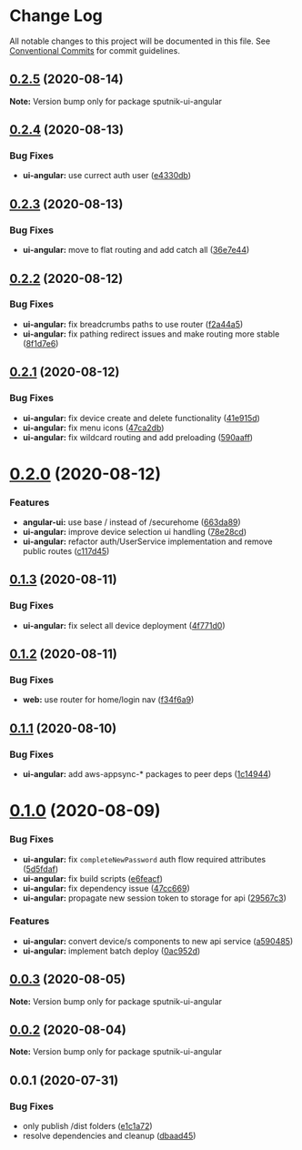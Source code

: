 # Change Log

All notable changes to this project will be documented in this file.
See [Conventional Commits](https://conventionalcommits.org) for commit guidelines.

## [0.2.5](https://git-codecommit.us-west-2.amazonaws.com/v1/repos/Deathstar/compare/sputnik-ui-angular@0.2.4...sputnik-ui-angular@0.2.5) (2020-08-14)

**Note:** Version bump only for package sputnik-ui-angular





## [0.2.4](https://git-codecommit.us-west-2.amazonaws.com/v1/repos/Deathstar/compare/sputnik-ui-angular@0.2.3...sputnik-ui-angular@0.2.4) (2020-08-13)


### Bug Fixes

* **ui-angular:** use currect auth user ([e4330db](https://git-codecommit.us-west-2.amazonaws.com/v1/repos/Deathstar/commits/e4330db653dda45eff222d89ee308c0270327cd8))





## [0.2.3](https://git-codecommit.us-west-2.amazonaws.com/v1/repos/Deathstar/compare/sputnik-ui-angular@0.2.2...sputnik-ui-angular@0.2.3) (2020-08-13)


### Bug Fixes

* **ui-angular:** move to flat routing and add catch all ([36e7e44](https://git-codecommit.us-west-2.amazonaws.com/v1/repos/Deathstar/commits/36e7e44596a57e2f1ac37c75987aab0729badd54))





## [0.2.2](https://git-codecommit.us-west-2.amazonaws.com/v1/repos/Deathstar/compare/sputnik-ui-angular@0.2.1...sputnik-ui-angular@0.2.2) (2020-08-12)


### Bug Fixes

* **ui-angular:** fix breadcrumbs paths to use router ([f2a44a5](https://git-codecommit.us-west-2.amazonaws.com/v1/repos/Deathstar/commits/f2a44a52a78523c046dcce06fe20dfa62f6bbc87))
* **ui-angular:** fix pathing redirect issues and make routing more stable ([8f1d7e6](https://git-codecommit.us-west-2.amazonaws.com/v1/repos/Deathstar/commits/8f1d7e6c3f738c540cc9d763b2faf08ffac5e30b))





## [0.2.1](https://git-codecommit.us-west-2.amazonaws.com/v1/repos/Deathstar/compare/sputnik-ui-angular@0.2.0...sputnik-ui-angular@0.2.1) (2020-08-12)


### Bug Fixes

* **ui-angular:** fix device create and delete functionality ([41e915d](https://git-codecommit.us-west-2.amazonaws.com/v1/repos/Deathstar/commits/41e915d3c15b38cbd285f5ec1c2ae9351705946f))
* **ui-angular:** fix menu icons ([47ca2db](https://git-codecommit.us-west-2.amazonaws.com/v1/repos/Deathstar/commits/47ca2db62110cff6b958e23ab3da735b5b48317a))
* **ui-angular:** fix wildcard routing and add preloading ([590aaff](https://git-codecommit.us-west-2.amazonaws.com/v1/repos/Deathstar/commits/590aaff97c19de01fad5120593b19a17a29139c6))





# [0.2.0](https://git-codecommit.us-west-2.amazonaws.com/v1/repos/Deathstar/compare/sputnik-ui-angular@0.1.3...sputnik-ui-angular@0.2.0) (2020-08-12)


### Features

* **angular-ui:** use base / instead of /securehome ([663da89](https://git-codecommit.us-west-2.amazonaws.com/v1/repos/Deathstar/commits/663da89d4a2041cc23345ab71813eb83931bbddf))
* **ui-angular:** improve device selection ui handling ([78e28cd](https://git-codecommit.us-west-2.amazonaws.com/v1/repos/Deathstar/commits/78e28cdb9997a9e19226c24084983c9c79026659))
* **ui-angular:** refactor auth/UserService implementation and remove public routes ([c117d45](https://git-codecommit.us-west-2.amazonaws.com/v1/repos/Deathstar/commits/c117d459e76107ac0c6dcab535bd1794bfc2ea33))





## [0.1.3](https://git-codecommit.us-west-2.amazonaws.com/v1/repos/Deathstar/compare/sputnik-ui-angular@0.1.2...sputnik-ui-angular@0.1.3) (2020-08-11)


### Bug Fixes

* **ui-angular:** fix select all device deployment ([4f771d0](https://git-codecommit.us-west-2.amazonaws.com/v1/repos/Deathstar/commits/4f771d01b81f4bafb368c78d84554e189b20aef2))





## [0.1.2](https://git-codecommit.us-west-2.amazonaws.com/v1/repos/Deathstar/compare/sputnik-ui-angular@0.1.1...sputnik-ui-angular@0.1.2) (2020-08-11)


### Bug Fixes

* **web:** use router for home/login nav ([f34f6a9](https://git-codecommit.us-west-2.amazonaws.com/v1/repos/Deathstar/commits/f34f6a9f052f608468b3f3db8a8fe922416ac47d))





## [0.1.1](https://git-codecommit.us-west-2.amazonaws.com/v1/repos/Deathstar/compare/sputnik-ui-angular@0.1.0...sputnik-ui-angular@0.1.1) (2020-08-10)


### Bug Fixes

* **ui-angular:** add aws-appsync-* packages to peer deps ([1c14944](https://git-codecommit.us-west-2.amazonaws.com/v1/repos/Deathstar/commits/1c14944df7dca68178a368677cd0c130248a352b))





# [0.1.0](https://git-codecommit.us-west-2.amazonaws.com/v1/repos/Deathstar/compare/sputnik-ui-angular@0.0.3...sputnik-ui-angular@0.1.0) (2020-08-09)


### Bug Fixes

* **ui-angular:** fix `completeNewPassword` auth flow required attributes ([5d5fdaf](https://git-codecommit.us-west-2.amazonaws.com/v1/repos/Deathstar/commits/5d5fdaf7e4abb0ead981c6fc614d80ce7f84364c))
* **ui-angular:** fix build scripts ([e6feacf](https://git-codecommit.us-west-2.amazonaws.com/v1/repos/Deathstar/commits/e6feacfb364f5436baf6adc2dc56a891c1d68b98))
* **ui-angular:** fix dependency issue ([47cc669](https://git-codecommit.us-west-2.amazonaws.com/v1/repos/Deathstar/commits/47cc669bc2590bd1f1a53751325a5a08239d2e02))
* **ui-angular:** propagate new session token to storage for api ([29567c3](https://git-codecommit.us-west-2.amazonaws.com/v1/repos/Deathstar/commits/29567c362fbe8fff213d152c320541369d89129b))


### Features

* **ui-angular:** convert device/s components to new api service ([a590485](https://git-codecommit.us-west-2.amazonaws.com/v1/repos/Deathstar/commits/a5904850eaa9edcfb4fb7177346104b50169c110))
* **ui-angular:** implement batch deploy ([0ac952d](https://git-codecommit.us-west-2.amazonaws.com/v1/repos/Deathstar/commits/0ac952d4e1d5e67b96e4f799f2a4be735c1c70ea))





## [0.0.3](https://git-codecommit.us-west-2.amazonaws.com/v1/repos/Deathstar/compare/sputnik-ui-angular@0.0.1...sputnik-ui-angular@0.0.3) (2020-08-05)

**Note:** Version bump only for package sputnik-ui-angular





## [0.0.2](https://git-codecommit.us-west-2.amazonaws.com/v1/repos/Deathstar/compare/sputnik-ui-angular@0.0.1...sputnik-ui-angular@0.0.2) (2020-08-04)

**Note:** Version bump only for package sputnik-ui-angular





## 0.0.1 (2020-07-31)


### Bug Fixes

* only publish /dist folders ([e1c1a72](https://git-codecommit.us-west-2.amazonaws.com/v1/repos/Deathstar/commits/e1c1a720af88f336cccd7860e66636f636465fea))
* resolve dependencies and cleanup ([dbaad45](https://git-codecommit.us-west-2.amazonaws.com/v1/repos/Deathstar/commits/dbaad4561a93bfaf50b7246fd5a048912059df4f))
